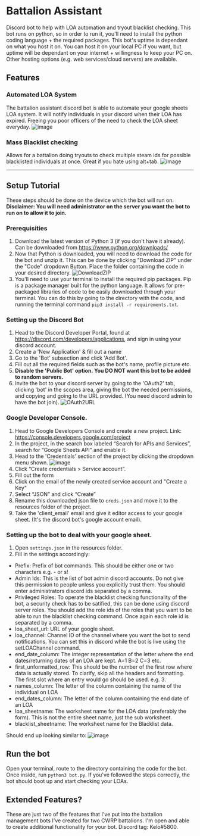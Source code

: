 # Battalion Assistant
Discord bot to help with LOA automation and tryout blacklist checking.
This bot runs on python, so in order to run it, you'll need to install the python coding language + the required packages.
This bot's uptime is dependant on what you host it on. You can host it on your local PC if you want, but uptime will be dependant on your internet + willingness to keep your PC on. Other hosting options (e.g. web services/cloud servers) are available.

## Features
### Automated LOA System
The battalion assistant discord bot is able to automate your google sheets LOA system. It will notify individuals in your discord when their LOA has expired. Freeing you poor officers of the need to check the LOA sheet everyday.
![image](https://user-images.githubusercontent.com/32295800/104526129-99c56400-55f9-11eb-95bd-d7254270b8f2.png)

### Mass Blacklist checking
Allows for a battalion doing tryouts to check multiple steam ids for possible blacklisted individuals at once. Great if you hate using alt+tab. 
![image](https://user-images.githubusercontent.com/32295800/104526068-7d292c00-55f9-11eb-920f-3cfbf6464668.png)

---
## Setup Tutorial
These steps should be done on the device which the bot will run on. 
**Disclaimer: You will need administrator on the server you want the bot to run on to allow it to join.**

### Prerequisities
1. Download the latest version of Python 3 (if you don't have it already). Can be downloaded from https://www.python.org/downloads/
2. Now that Python is downloaded, you will need to download the code for the bot and unzip it. This can be done by clicking "Download ZIP" under the "Code" dropdown Button. Place the folder containing the code in your desired directory.
![DownloadZIP](https://user-images.githubusercontent.com/32295800/104519316-291a4980-55f1-11eb-826f-716031810f63.png)
3. You'll need to use your terminal to install the required pip packages. Pip is a package manager built for the python language. It allows for pre-packaged libraries of code to be easily downloaded through your terminal. You can do this by going to the directory with the code, and running the terminal command `pip3 install -r requirements.txt`.

### Setting up the Discord Bot
1. Head to the Discord Developer Portal, found at https://discord.com/developers/applications, and sign in using your discord account.
2. Create a 'New Application' & fill out a name
3. Go to the 'Bot' subsection and click 'Add Bot'.
4. Fill out all the required fields such as the bot's name, profile picture etc.
5. **Disable the 'Public Bot' option. You DO NOT want this bot to be added to random servers.**
6. Invite the bot to your discord server by going to the 'OAuth2' tab, clicking 'bot' in the scopes area, giving the bot the needed permissions, and copying and going to the URL provided. (You need discord admin to have the bot join).
![OAuth2URL](https://user-images.githubusercontent.com/32295800/104520624-4fd97f80-55f3-11eb-86d1-2a43664f3cb2.png)

### Google Developer Console.
1. Head to Google Developers Console and create a new project. Link: https://console.developers.google.com/project
2. In the project, in the search box labeled “Search for APIs and Services”, search for “Google Sheets API” and enable it.
3. Head to the 'Credentials' section of the project by clicking the dropdown menu shown.
![image](https://user-images.githubusercontent.com/32295800/104520889-cbd3c780-55f3-11eb-8149-9b58bc3188da.png)
4. Click “Create credentials > Service account”.
5. Fill out the form
6. Click on the email of the newly created service account and "Create a Key"
7. Select “JSON” and click “Create”
8. Rename this downloaded json file to `creds.json` and move it to the resources folder of the project.
9. Take the 'client_email' email and give it editor access to your google sheet. (It's the discord bot's google account email). 

### Setting up the bot to deal with your google sheet.
1. Open `settings.json` in the resources folder.
2. Fill in the settings accordingly:
- Prefix: Prefix of bot commands. This should be either one or two characters e.g. - or s!
- Admin Ids: This is the list of bot admin discord accounts. Do not give this permission to people unless you explicitly trust them. You should enter administrators discord ids separated by a comma.
- Privileged Roles: To operate the blacklist checking functionality of the bot, a security check has to be satified, this can be done using discord server roles. You should add the role ids of the roles that you want to be able to run the blacklist checking command. Once again each role id is separated by a comma.
- loa_sheet_url: URL of your google sheet.
- loa_channel: Channel ID of the channel where you want the bot to send notifications. You can set this in discord while the bot is live using the setLOAChannel command.
- end_date_column: The integer representation of the letter where the end dates/returning dates of an LOA are kept. A=1 B=2 C=3 etc.
- first_unformatted_row: This should be the number of the first row where data is actually stored. To clarify, skip all the headers and formatting. The first slot where an entry would go should be used. e.g. 3.
- names_column: The letter of the column containing the name of the individual on LOA
- end_dates_column: The letter of the column containing the end date of an LOA
- loa_sheetname: The worksheet name for the LOA data (preferably the form). This is not the entire sheet name, just the sub worksheet.
- blacklist_sheetname: The worksheet name for the Blacklist data.

Should end up looking similar to:
![image](https://user-images.githubusercontent.com/32295800/104526327-ff195500-55f9-11eb-933f-496f8dfa660d.png)


## Run the bot
Open your terminal, route to the directory containing the code for the bot. Once inside, run `python3 bot.py`. If you've followed the steps correctly, the bot should boot up and start checking your LOAs.

## Extended Features?
These are just two of the features that I've put into the battalion management bots I've created for two CWRP battalions. I'm open and able to create additional functionality for your bot. Discord tag: Kelo#5800.

